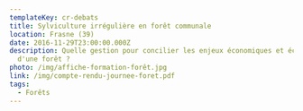 ```yaml
---
templateKey: cr-debats
title: Sylviculture irrégulière en forêt communale
location: Frasne (39)
date: 2016-11-29T23:00:00.000Z
description: Quelle gestion pour concilier les enjeux économiques et écologiques
  d'une forêt ?
photo: /img/affiche-formation-forêt.jpg
link: /img/compte-rendu-journee-foret.pdf
tags:
  - Forêts
---
```

